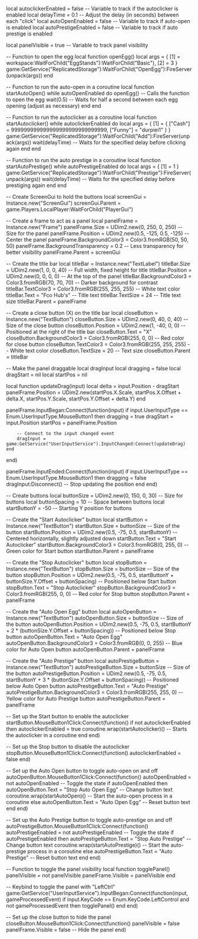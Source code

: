 local autoclickerEnabled = false  -- Variable to track if the autoclicker is enabled
local delayTime = 0.1  -- Adjust the delay (in seconds) between each "click"
local autoOpenEnabled = false  -- Variable to track if auto-open is enabled
local autoPrestigeEnabled = false  -- Variable to track if auto prestige is enabled

local panelVisible = true  -- Variable to track panel visibility

-- Function to open the egg
local function openEgg()
    local args = {
        [1] = workspace:WaitForChild("EggStands"):WaitForChild("Basic"),
        [2] = 3
    }
    game:GetService("ReplicatedStorage"):WaitForChild("OpenEgg"):FireServer(unpack(args))
end

-- Function to run the auto-open in a coroutine
local function startAutoOpen()
    while autoOpenEnabled do
        openEgg()  -- Calls the function to open the egg
        wait(0.5)  -- Waits for half a second between each egg opening (adjust as necessary)
    end
end

-- Function to run the autoclicker as a coroutine
local function startAutoclicker()
    while autoclickerEnabled do
        local args = {
            [1] = {
                ["Cash"] = 999999999999999999999999999999,
                ["Funny"] = "durpiei1"
            }
        }
        game:GetService("ReplicatedStorage"):WaitForChild("Add"):FireServer(unpack(args))
        wait(delayTime)  -- Waits for the specified delay before clicking again
    end
end

-- Function to run the auto prestige in a coroutine
local function startAutoPrestige()
    while autoPrestigeEnabled do
        local args = {
            [1] = 1
        }
        game:GetService("ReplicatedStorage"):WaitForChild("Prestige"):FireServer(unpack(args))
        wait(delayTime)  -- Waits for the specified delay before prestiging again
    end
end

-- Create ScreenGui to hold the buttons
local screenGui = Instance.new("ScreenGui")
screenGui.Parent = game.Players.LocalPlayer:WaitForChild("PlayerGui")

-- Create a frame to act as a panel
local panelFrame = Instance.new("Frame")
panelFrame.Size = UDim2.new(0, 250, 0, 250)  -- Size for the panel
panelFrame.Position = UDim2.new(0.5, -125, 0.5, -125)  -- Center the panel
panelFrame.BackgroundColor3 = Color3.fromRGB(50, 50, 50)
panelFrame.BackgroundTransparency = 0.2  -- Less transparency for better visibility
panelFrame.Parent = screenGui

-- Create the title bar
local titleBar = Instance.new("TextLabel")
titleBar.Size = UDim2.new(1, 0, 0, 40)  -- Full width, fixed height for title
titleBar.Position = UDim2.new(0, 0, 0, 0)  -- At the top of the panel
titleBar.BackgroundColor3 = Color3.fromRGB(70, 70, 70)  -- Darker background for contrast
titleBar.TextColor3 = Color3.fromRGB(255, 255, 255)  -- White text color
titleBar.Text = "Fco Hub's"  -- Title text
titleBar.TextSize = 24  -- Title text size
titleBar.Parent = panelFrame

-- Create a close button (X) on the title bar
local closeButton = Instance.new("TextButton")
closeButton.Size = UDim2.new(0, 40, 0, 40)  -- Size of the close button
closeButton.Position = UDim2.new(1, -40, 0, 0)  -- Positioned at the right of the title bar
closeButton.Text = "X"
closeButton.BackgroundColor3 = Color3.fromRGB(255, 0, 0)  -- Red color for close button
closeButton.TextColor3 = Color3.fromRGB(255, 255, 255)  -- White text color
closeButton.TextSize = 20  -- Text size
closeButton.Parent = titleBar

-- Make the panel draggable
local dragInput
local dragging = false
local dragStart = nil
local startPos = nil

local function updateDrag(input)
    local delta = input.Position - dragStart
    panelFrame.Position = UDim2.new(startPos.X.Scale, startPos.X.Offset + delta.X, startPos.Y.Scale, startPos.Y.Offset + delta.Y)
end

panelFrame.InputBegan:Connect(function(input)
    if input.UserInputType == Enum.UserInputType.MouseButton1 then
        dragging = true
        dragStart = input.Position
        startPos = panelFrame.Position

        -- Connect to the input changed event
        dragInput = game:GetService("UserInputService").InputChanged:Connect(updateDrag)
    end
end)

panelFrame.InputEnded:Connect(function(input)
    if input.UserInputType == Enum.UserInputType.MouseButton1 then
        dragging = false
        dragInput:Disconnect()  -- Stop updating the position
    end
end)

-- Create buttons
local buttonSize = UDim2.new(0, 150, 0, 30)  -- Size for buttons
local buttonSpacing = 10  -- Space between buttons
local startButtonY = -50  -- Starting Y position for buttons

-- Create the "Start Autoclicker" button
local startButton = Instance.new("TextButton")
startButton.Size = buttonSize  -- Size of the button
startButton.Position = UDim2.new(0.5, -75, 0.5, startButtonY)  -- Centered horizontally, slightly adjusted down
startButton.Text = "Start Autoclicker"
startButton.BackgroundColor3 = Color3.fromRGB(0, 255, 0)  -- Green color for Start button
startButton.Parent = panelFrame

-- Create the "Stop Autoclicker" button
local stopButton = Instance.new("TextButton")
stopButton.Size = buttonSize  -- Size of the button
stopButton.Position = UDim2.new(0.5, -75, 0.5, startButtonY + buttonSize.Y.Offset + buttonSpacing)  -- Positioned below Start button
stopButton.Text = "Stop Autoclicker"
stopButton.BackgroundColor3 = Color3.fromRGB(255, 0, 0)  -- Red color for Stop button
stopButton.Parent = panelFrame

-- Create the "Auto Open Egg" button
local autoOpenButton = Instance.new("TextButton")
autoOpenButton.Size = buttonSize  -- Size of the button
autoOpenButton.Position = UDim2.new(0.5, -75, 0.5, startButtonY + 2 * (buttonSize.Y.Offset + buttonSpacing))  -- Positioned below Stop button
autoOpenButton.Text = "Auto Open Egg"
autoOpenButton.BackgroundColor3 = Color3.fromRGB(0, 0, 255)  -- Blue color for Auto Open button
autoOpenButton.Parent = panelFrame

-- Create the "Auto Prestige" button
local autoPrestigeButton = Instance.new("TextButton")
autoPrestigeButton.Size = buttonSize  -- Size of the button
autoPrestigeButton.Position = UDim2.new(0.5, -75, 0.5, startButtonY + 3 * (buttonSize.Y.Offset + buttonSpacing))  -- Positioned below Auto Open button
autoPrestigeButton.Text = "Auto Prestige"
autoPrestigeButton.BackgroundColor3 = Color3.fromRGB(255, 255, 0)  -- Yellow color for Auto Prestige button
autoPrestigeButton.Parent = panelFrame

-- Set up the Start button to enable the autoclicker
startButton.MouseButton1Click:Connect(function()
    if not autoclickerEnabled then
        autoclickerEnabled = true
        coroutine.wrap(startAutoclicker)()  -- Starts the autoclicker in a coroutine
    end
end)

-- Set up the Stop button to disable the autoclicker
stopButton.MouseButton1Click:Connect(function()
    autoclickerEnabled = false
end)

-- Set up the Auto Open button to toggle auto-open on and off
autoOpenButton.MouseButton1Click:Connect(function()
    autoOpenEnabled = not autoOpenEnabled  -- Toggle the state
    if autoOpenEnabled then
        autoOpenButton.Text = "Stop Auto Open Egg"  -- Change button text
        coroutine.wrap(startAutoOpen)()  -- Start the auto-open process in a coroutine
    else
        autoOpenButton.Text = "Auto Open Egg"  -- Reset button text
    end
end)

-- Set up the Auto Prestige button to toggle auto-prestige on and off
autoPrestigeButton.MouseButton1Click:Connect(function()
    autoPrestigeEnabled = not autoPrestigeEnabled  -- Toggle the state
    if autoPrestigeEnabled then
        autoPrestigeButton.Text = "Stop Auto Prestige"  -- Change button text
        coroutine.wrap(startAutoPrestige)()  -- Start the auto-prestige process in a coroutine
    else
        autoPrestigeButton.Text = "Auto Prestige"  -- Reset button text
    end
end)

-- Function to toggle the panel visibility
local function togglePanel()
    panelVisible = not panelVisible
    panelFrame.Visible = panelVisible
end

-- Keybind to toggle the panel with "LeftCtrl"
game:GetService("UserInputService").InputBegan:Connect(function(input, gameProcessedEvent)
    if input.KeyCode == Enum.KeyCode.LeftControl and not gameProcessedEvent then
        togglePanel()
    end
end)

-- Set up the close button to hide the panel
closeButton.MouseButton1Click:Connect(function()
    panelVisible = false
    panelFrame.Visible = false  -- Hide the panel
end)
